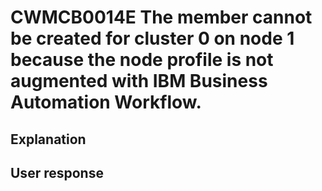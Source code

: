 # CWMCB0014E The member cannot be created for cluster 0 on node 1 because the node profile is not augmented with IBM Business Automation Workflow.

## Explanation

## User response